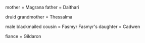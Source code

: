 mother = Magrana
father = Dalthari

druid grandmother = Thessalma

male blackmailed cousin = Fasmyr
Fasmyr's daughter = Cadwen

fiance = Gildaron